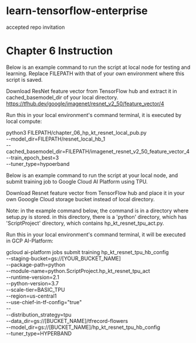 # learn-tensorflow-enterprise

accepted repo invitation

# Chapter 6 Instruction

Below is an example command to run the script at local node for testing and learning.
Replace FILEPATH with that of your own environment where this script is saved.
  
Download ResNet feature vector from TensorFlow hub and extract it in cached_basemodel_dir of your local directory.
https://tfhub.dev/google/imagenet/resnet_v2_50/feature_vector/4

Run this in your local environment's command terminal, it is executed by local compute:

python3 FILEPATH/chapter_06_hp_kt_resnet_local_pub.py \
--model_dir=FILEPATH/resnet_local_hb_1  \
--cached_basemodel_dir=FILEPATH/imagenet_resnet_v2_50_feature_vector_4 \
--train_epoch_best=3 \
--tuner_type=hypoerband

Below is an example command to run the script at your local node, and submit training job to Google Cloud AI Platform using TPU.

Download Resnet feature vector from TensorFlow hub and place it in your own Gooogle Cloud storage bucket instead of local directory.

Note: in the example command below, the command is in a directory where setup.py is stored. in this directory, there is a 'python' directory, which has 'ScriptProject' directory, which contains hp_kt_resnet_tpu_act.py.

Run this in your local environment's command terminal, it will be executed in GCP AI-Platform:

gcloud ai-platform jobs submit training hp_kt_resnet_tpu_hb_config \
--staging-bucket=gs://[YOUR_BUCKET_NAME] \
--package-path=python \
--module-name=python.ScriptProject.hp_kt_resnet_tpu_act \
--runtime-version=2.1 \
--python-version=3.7 \
--scale-tier=BASIC_TPU \
--region=us-central1 \
--use-chief-in-tf-config="true" \
-- \
--distribution_strategy=tpu \
--data_dir=gs://[BUCKET_NAME]/tfrecord-flowers \
--model_dir=gs://[BUCKET_NAME]/hp_kt_resnet_tpu_hb_config \
--tuner_type=HYPERBAND
